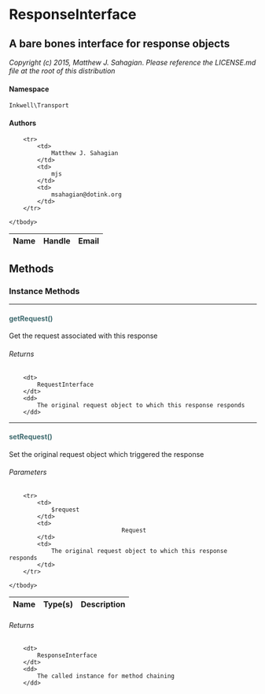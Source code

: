 # ResponseInterface
## A bare bones interface for response objects

_Copyright (c) 2015, Matthew J. Sahagian_.
_Please reference the LICENSE.md file at the root of this distribution_

#### Namespace

`Inkwell\Transport`

#### Authors

<table>
	<thead>
		<th>Name</th>
		<th>Handle</th>
		<th>Email</th>
	</thead>
	<tbody>
	
		<tr>
			<td>
				Matthew J. Sahagian
			</td>
			<td>
				mjs
			</td>
			<td>
				msahagian@dotink.org
			</td>
		</tr>
	
	</tbody>
</table>


## Methods

### Instance Methods
<hr />

#### <span style="color:#3e6a6e;">getRequest()</span>

Get the request associated with this response

###### Returns

<dl>
	
		<dt>
			RequestInterface
		</dt>
		<dd>
			The original request object to which this response responds
		</dd>
	
</dl>


<hr />

#### <span style="color:#3e6a6e;">setRequest()</span>

Set the original request object which triggered the response

###### Parameters

<table>
	<thead>
		<th>Name</th>
		<th>Type(s)</th>
		<th>Description</th>
	</thead>
	<tbody>
			
		<tr>
			<td>
				$request
			</td>
			<td>
									Request				
			</td>
			<td>
				The original request object to which this response responds
			</td>
		</tr>
			
	</tbody>
</table>

###### Returns

<dl>
	
		<dt>
			ResponseInterface
		</dt>
		<dd>
			The called instance for method chaining
		</dd>
	
</dl>




